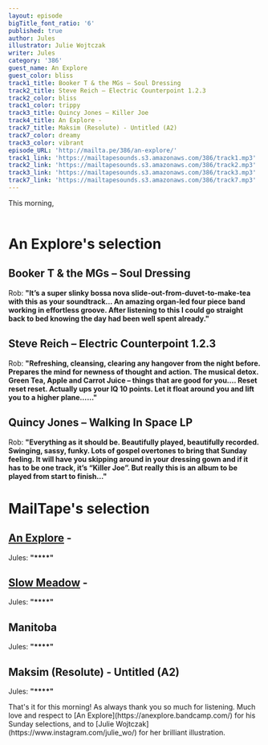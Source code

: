 ```yaml
---
layout: episode
bigTitle_font_ratio: '6'
published: true
author: Jules
illustrator: Julie Wojtczak
writer: Jules
category: '386'
guest_name: An Explore
guest_color: bliss
track1_title: Booker T & the MGs – Soul Dressing
track2_title: Steve Reich – Electric Counterpoint 1.2.3
track2_color: bliss
track1_color: trippy
track3_title: Quincy Jones – Killer Joe
track4_title: An Explore -
track7_title: Maksim (Resolute) - Untitled (A2)
track7_color: dreamy
track3_color: vibrant
episode_URL: 'http://mailta.pe/386/an-explore/'
track1_link: 'https://mailtapesounds.s3.amazonaws.com/386/track1.mp3'
track2_link: 'https://mailtapesounds.s3.amazonaws.com/386/track2.mp3'
track3_link: 'https://mailtapesounds.s3.amazonaws.com/386/track3.mp3'
track7_link: 'https://mailtapesounds.s3.amazonaws.com/386/track7.mp3'
---
```

<p id="introduction"> This morning, 
<br><br>

</p>


# An Explore's selection


## Booker T & the MGs – Soul Dressing
Rob: **"**It’s a super slinky bossa nova slide-out-from-duvet-to-make-tea with this as your soundtrack... An amazing organ-led four piece band working in effortless groove. After listening to this I could go straight back to bed knowing the day had been well spent already.**"**

## Steve Reich – Electric Counterpoint 1.2.3
Rob: **"**Refreshing, cleansing, clearing any hangover from the night before. Prepares the mind for newness of thought and action. The musical detox. Green Tea, Apple and Carrot Juice – things that are good for you…. Reset reset reset. Actually ups your IQ 10 points. Let it float around you and lift you to a higher plane……**"**

## Quincy Jones – Walking In Space LP
Rob: **"**Everything as it should be. Beautifully played, beautifully recorded. Swinging, sassy, funky. Lots of gospel overtones to bring that Sunday feeling. It will have you skipping around in your dressing gown and if it has to be one track, it’s “Killer Joe”. But really this is an album to be played from start to finish…**"**


# MailTape's selection

## [An Explore](https://anexplore.bandcamp.com/) - 
Jules: **"****"**

## [Slow Meadow](https://slowmeadow.bandcamp.com/) - 
Jules: **"****"**

## Manitoba
Jules: **"****"**

## Maksim (Resolute) - Untitled (A2)
Jules: **"****"**


<p id="outroduction">That's it for this morning! As always thank you so much for listening. Much love and respect to [An Explore](https://anexplore.bandcamp.com/) for his Sunday selections, and to [Julie Wojtczak](https://www.instagram.com/julie_wo/) for her brilliant illustration.</p>
